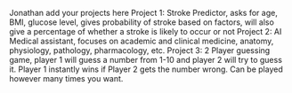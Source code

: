 Jonathan add your projects here
Project 1: Stroke Predictor, asks for age, BMI, glucose level, gives probability of stroke based on factors, will also give a percentage of whether a stroke is likely to occur or not
Project 2: AI Medical assistant, focuses on academic and clinical medicine, anatomy, physiology, pathology, pharmacology, etc.
Project 3: 2 Player guessing game, player 1 will guess a number from 1-10 and player 2 will try to guess it. Player 1 instantly wins if Player 2 gets the number wrong. Can be played however many times you want.
